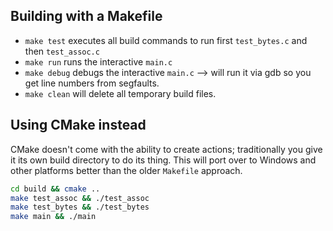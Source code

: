 ## Building with a Makefile

- ``make test`` executes all build commands to run first ``test_bytes.c`` and then ``test_assoc.c``
- ``make run`` runs the interactive ``main.c``
- ``make debug`` debugs the interactive ``main.c`` --> will run it via gdb so you get line numbers from segfaults.
- ``make clean`` will delete all temporary build files.

## Using CMake instead

CMake doesn't come with the ability to create actions; traditionally you give it its own build directory to do its thing. This will port over to Windows and other platforms better than the older ``Makefile`` approach.

```bash
cd build && cmake ..
make test_assoc && ./test_assoc
make test_bytes && ./test_bytes
make main && ./main
```
